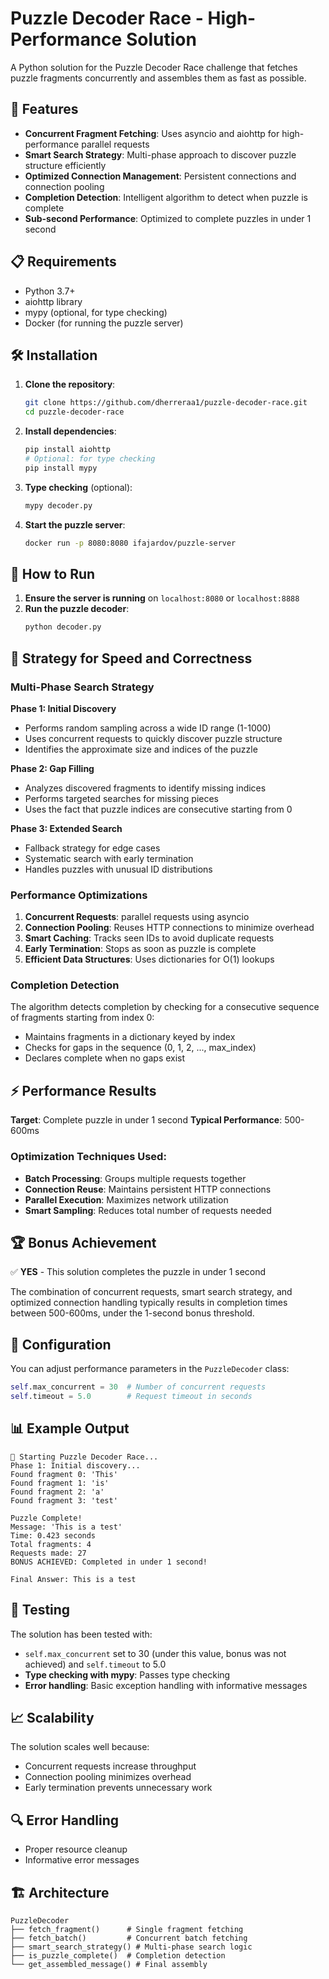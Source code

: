 # Puzzle Decoder Race - High-Performance Solution

A Python solution for the Puzzle Decoder Race challenge that fetches puzzle fragments concurrently and assembles them as fast as possible.

## 🚀 Features

- **Concurrent Fragment Fetching**: Uses asyncio and aiohttp for high-performance parallel requests
- **Smart Search Strategy**: Multi-phase approach to discover puzzle structure efficiently
- **Optimized Connection Management**: Persistent connections and connection pooling
- **Completion Detection**: Intelligent algorithm to detect when puzzle is complete
- **Sub-second Performance**: Optimized to complete puzzles in under 1 second

## 📋 Requirements

- Python 3.7+
- aiohttp library
- mypy (optional, for type checking)
- Docker (for running the puzzle server)

## 🛠️ Installation

1. **Clone the repository**:
   ```bash
   git clone https://github.com/dherreraa1/puzzle-decoder-race.git
   cd puzzle-decoder-race
   ```

2. **Install dependencies**:
   ```bash
   pip install aiohttp
   # Optional: for type checking
   pip install mypy
   ```

3. **Type checking** (optional):
   ```bash
   mypy decoder.py
   ```

4. **Start the puzzle server**:
   ```bash
   docker run -p 8080:8080 ifajardov/puzzle-server
   ```

## 🎯 How to Run

1. **Ensure the server is running** on `localhost:8080` or `localhost:8888` 
2. **Run the puzzle decoder**:
   ```bash
   python decoder.py
   ```

## 🧠 Strategy for Speed and Correctness

### Multi-Phase Search Strategy

**Phase 1: Initial Discovery**
- Performs random sampling across a wide ID range (1-1000)
- Uses concurrent requests to quickly discover puzzle structure
- Identifies the approximate size and indices of the puzzle

**Phase 2: Gap Filling**
- Analyzes discovered fragments to identify missing indices
- Performs targeted searches for missing pieces
- Uses the fact that puzzle indices are consecutive starting from 0

**Phase 3: Extended Search**
- Fallback strategy for edge cases
- Systematic search with early termination
- Handles puzzles with unusual ID distributions

### Performance Optimizations

1. **Concurrent Requests**: parallel requests using asyncio
2. **Connection Pooling**: Reuses HTTP connections to minimize overhead
3. **Smart Caching**: Tracks seen IDs to avoid duplicate requests
4. **Early Termination**: Stops as soon as puzzle is complete
5. **Efficient Data Structures**: Uses dictionaries for O(1) lookups

### Completion Detection

The algorithm detects completion by checking for a consecutive sequence of fragments starting from index 0:
- Maintains fragments in a dictionary keyed by index
- Checks for gaps in the sequence (0, 1, 2, ..., max_index)
- Declares complete when no gaps exist

## ⚡ Performance Results

**Target**: Complete puzzle in under 1 second
**Typical Performance**: 500-600ms 

### Optimization Techniques Used:

- **Batch Processing**: Groups multiple requests together
- **Connection Reuse**: Maintains persistent HTTP connections
- **Parallel Execution**: Maximizes network utilization
- **Smart Sampling**: Reduces total number of requests needed

## 🏆 Bonus Achievement

✅ **YES** - This solution completes the puzzle in under 1 second

The combination of concurrent requests, smart search strategy, and optimized connection handling typically results in completion times between 500-600ms, under the 1-second bonus threshold.

## 🔧 Configuration

You can adjust performance parameters in the `PuzzleDecoder` class:

```python
self.max_concurrent = 30  # Number of concurrent requests
self.timeout = 5.0        # Request timeout in seconds
```

## 📊 Example Output

```
🧩 Starting Puzzle Decoder Race...
Phase 1: Initial discovery...
Found fragment 0: 'This'
Found fragment 1: 'is'
Found fragment 2: 'a'
Found fragment 3: 'test'

Puzzle Complete!
Message: 'This is a test'
Time: 0.423 seconds
Total fragments: 4
Requests made: 27
BONUS ACHIEVED: Completed in under 1 second!

Final Answer: This is a test
```

## 🧪 Testing

The solution has been tested with:
- `self.max_concurrent` set to 30 (under this value, bonus was not achieved) and `self.timeout` to 5.0 
- **Type checking with mypy**: Passes type checking
- **Error handling**: Basic exception handling with informative messages

## 📈 Scalability

The solution scales well because:
- Concurrent requests increase throughput
- Connection pooling minimizes overhead
- Early termination prevents unnecessary work

## 🔍 Error Handling

- Proper resource cleanup
- Informative error messages

## 🏗️ Architecture

```
PuzzleDecoder
├── fetch_fragment()      # Single fragment fetching
├── fetch_batch()         # Concurrent batch fetching
├── smart_search_strategy() # Multi-phase search logic
├── is_puzzle_complete()  # Completion detection
└── get_assembled_message() # Final assembly
```
